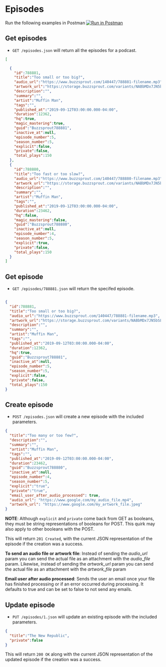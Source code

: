 Episodes
========
Run the following examples in Postman [![Run in Postman](https://run.pstmn.io/button.svg)](https://app.getpostman.com/run-collection/6eae6ad6bc679e8ad112)

Get episodes
------------

* `GET /episodes.json` will return all the episodes for a podcast.

```json
[

  {
    "id":788881,
    "title":"Too small or too big?",
    "audio_url":"https://www.buzzsprout.com/140447/788881-filename.mp3",
    "artwork_url":"https://storage.buzzsprout.com/variants/NABbMDx7JN5bSLzLPXyj67jA/8d66eb17bb7d02ca4856ab443a78f2148cafbb129f58a3c81282007c6fe24ff2",
    "description":"",
    "summary":"",
    "artist":"Muffin Man",
    "tags":"",
    "published_at":"2019-09-12T03:00:00.000-04:00",
    "duration":12362,
    "hq":true,
    "magic_mastering":true,
    "guid":"Buzzsprout788881",
    "inactive_at":null,
    "episode_number":5,
    "season_number":5,
    "explicit":false,
    "private":false,
    "total_plays":150
  },
  {
    "id":788880,
    "title":"Too fast or too slow?",
    "audio_url":"https://www.buzzsprout.com/140447/788880-filename.mp3",
    "artwork_url":"https://storage.buzzsprout.com/variants/NABbMDx7JN5bSLzLPXyj67jA/8d66eb17bb7d02ca4856ab443a78f2148cafbb129f58a3c81282007c6fe24ff2",
    "description":"",
    "summary":"",
    "artist":"Muffin Man",
    "tags":"",
    "published_at":"2019-09-12T03:00:00.000-04:00",
    "duration":23462,
    "hq":false,
    "magic_mastering":false,
    "guid":"Buzzsprout788880",
    "inactive_at":null,
    "episode_number":4,
    "season_number":5,
    "explicit":true,
    "private":false,
    "total_plays":150
  }
]
```

Get episode
------------

* `GET /episodes/788881.json` will return the specifed episode.

```json

{
  "id":788881,
  "title":"Too small or too big?",
  "audio_url":"https://www.buzzsprout.com/140447/788881-filename.mp3",
  "artwork_url":"https://storage.buzzsprout.com/variants/NABbMDx7JN5bSLzLPXyj67jA/8d66eb17bb7d02ca4856ab443a78f2148cafbb129f58a3c81282007c6fe24ff2",
  "description":"",
  "summary":"",
  "artist":"Muffin Man",
  "tags":"",
  "published_at":"2019-09-12T03:00:00.000-04:00",
  "duration":12362,
  "hq":true,
  "guid":"Buzzsprout788881",
  "inactive_at":null,
  "episode_number":5,
  "season_number":5,
  "explicit":false,
  "private":false,
  "total_plays":150
}
```


Create episode
-------------
* `POST /episodes.json` will create a new episode with the included parameters.

```json
{
  "title":"Too many or too few?",
  "description":"",
  "summary":"",
  "artist":"Muffin Man",
  "tags":"",
  "published_at":"2019-09-12T03:00:00.000-04:00",
  "duration":23462,
  "guid":"Buzzsprout788880",
  "inactive_at":null,
  "episode_number":4,
  "season_number":5,
  "explicit":"true",
  "private":"true",
  "email_user_after_audio_processed": true,
  "audio_url": "https://www.google.com/my_audio_file.mp4",
  "artwork_url": "https://www.google.com/my_artwork_file.jpeg"
}
```

**NOTE**: Although `explicit` and `private` come back from GET as booleans, they must be string representations of booleans for POST. This quirk may also apply to other booleans with the POST.

This will return `201 Created`,  with the current JSON representation of the episode if the creation was a success.

**To send an audio file or artwork file**:  Instead of sending the *audio_url* param you can send the actual file as an attachment with the *audio_file* param. Likewise, instead of sending the *artwork_url* param you can send the actual file as an attachment with the *artwork_file* param

**Email user after audio processed**: Sends the user an email once your file has finished processing or if an error occurred during processing. It defaults to true and can be set to false to not send any emails.


Update episode
-------------
* `PUT /episodes/1.json` will update an existing episode with the included parameters.

```json
{
  "title":"The New Republic",
  "private":false
}
```

This will return `200 OK` along with the current JSON representation of the updated episode if the creation was a success.
